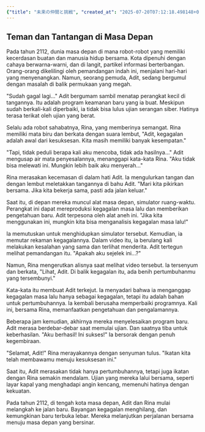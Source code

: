 ```yaml
---
{"title": "未来の仲間と挑戦", "created_at": "2025-07-20T07:12:18.498148+09:00", "pattern_id": 4, "pattern_name": "ループ脱出型", "year": 2112}
---
```


## Teman dan Tantangan di Masa Depan

Pada tahun 2112, dunia masa depan di mana robot-robot yang memiliki kecerdasan buatan dan manusia hidup bersama. Kota dipenuhi dengan cahaya berwarna-warni, dan di langit, partikel informasi berterbangan. Orang-orang dikelilingi oleh pemandangan indah ini, menjalani hari-hari yang menyenangkan. Namun, seorang pemuda, Adit, sedang bergumul dengan masalah di balik permukaan yang megah.

"Sudah gagal lagi..." Adit bergumam sambil menatap perangkat kecil di tangannya. Itu adalah program keamanan baru yang ia buat. Meskipun sudah berkali-kali diperbaiki, ia tidak bisa lulus ujian serangan siber. Hatinya terasa terikat oleh ujian yang berat.

Selalu ada robot sahabatnya, Rina, yang memberinya semangat. Rina memiliki mata biru dan berkata dengan suara lembut, "Adit, kegagalan adalah awal dari kesuksesan. Kita masih memiliki banyak kesempatan."

"Tapi, tidak peduli berapa kali aku mencoba, tidak ada hasilnya..." Adit mengusap air mata penyesalannya, menanggapi kata-kata Rina. "Aku tidak bisa melewati ini. Mungkin lebih baik aku menyerah..."

Rina merasakan kecemasan di dalam hati Adit. Ia mengulurkan tangan dan dengan lembut meletakkan tangannya di bahu Adit. "Mari kita pikirkan bersama. Jika kita bekerja sama, pasti ada jalan keluar."

Saat itu, di depan mereka muncul alat masa depan, simulator ruang-waktu. Perangkat ini dapat mereproduksi kegagalan masa lalu dan memberikan pengetahuan baru. Adit terpesona oleh alat aneh ini. "Jika kita menggunakan ini, mungkin kita bisa menganalisis kegagalan masa lalu!"

Ia memutuskan untuk menghidupkan simulator tersebut. Kemudian, ia memutar rekaman kegagalannya. Dalam video itu, ia berulang kali melakukan kesalahan yang sama dan terlihat menderita. Adit tertegun melihat pemandangan itu. "Apakah aku sejelek ini...?"

Namun, Rina mengerutkan alisnya saat melihat video tersebut. Ia tersenyum dan berkata, "Lihat, Adit. Di balik kegagalan itu, ada benih pertumbuhanmu yang tersembunyi."

Kata-kata itu membuat Adit terkejut. Ia menyadari bahwa ia menganggap kegagalan masa lalu hanya sebagai kegagalan, tetapi itu adalah bahan untuk pertumbuhannya. Ia kembali berusaha memperbaiki programnya. Kali ini, bersama Rina, memanfaatkan pengetahuan dan pengalamannya.

Beberapa jam kemudian, akhirnya mereka menyelesaikan program baru. Adit merasa berdebar-debar saat memulai ujian. Dan saatnya tiba untuk keberhasilan. "Aku berhasil! Ini sukses!" Ia bersorak dengan penuh kegembiraan.

"Selamat, Adit!" Rina merayakannya dengan senyuman tulus. "Ikatan kita telah membawamu menuju kesuksesan ini."

Saat itu, Adit merasakan tidak hanya pertumbuhannya, tetapi juga ikatan dengan Rina semakin mendalam. Ujian yang mereka lalui bersama, seperti layar kapal yang menghadapi angin kencang, memenuhi hatinya dengan kekuatan.

Pada tahun 2112, di tengah kota masa depan, Adit dan Rina mulai melangkah ke jalan baru. Bayangan kegagalan menghilang, dan kemungkinan baru terbuka lebar. Mereka melanjutkan perjalanan bersama menuju masa depan yang bersinar.
